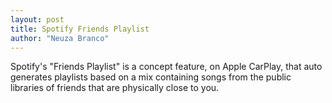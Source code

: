 ```yaml
---
layout: post
title: Spotify Friends Playlist
author: "Neuza Branco"
---
```


Spotify's "Friends Playlist" is a concept feature, on Apple CarPlay, that auto generates playlists based on a mix containing songs from the public libraries of friends that are physically close to you.